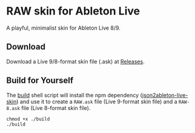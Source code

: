 # RAW skin for Ableton Live

A playful, minimalist skin for Ableton Live 8/9.

## Download

Download a Live 9/8-format skin file (.ask) at [Releases](https://github.com/jczimm/RAW-skin/releases).

## Build for Yourself

The [build](build) shell script will install the npm dependency ([json2ableton-live-skin](https://github.com/jczimm/json2ableton-live-skin)) and use it to create a `RAW.ask` file (Live 9-format skin file) and a `RAW-8.ask` file (Live 8-format skin file).
```
chmod +x ./build
./build
```